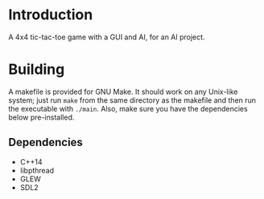 Introduction
============
A 4x4 tic-tac-toe game with a GUI and AI, for an AI project.

Building
========

A makefile is provided for GNU Make.  It should work on any Unix-like system;
just run `make` from the same directory as the makefile and then run the executable
with `./main`.  Also, make sure you have the dependencies below pre-installed.

Dependencies
------------

  * C++14
  * libpthread
  * GLEW
  * SDL2
